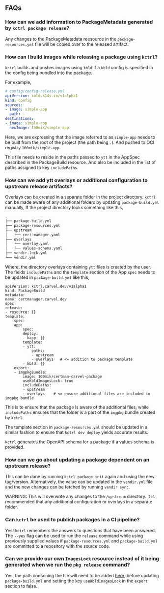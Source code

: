 ## FAQs

### How can we add information to PackageMetadata generated by `kctrl package release`?
Any changes to the PackageMetadata reesource in the `package-resources.yml` file will be copied over to the released artifact.

### How can I build images while releasing a package using `kctrl`?
`kctrl` builds and pushes images using `kbld` if a `kbld` config is specified in the config being bundled into the package.

For example,
```yaml
# config/config-release.yml
apiVersion: kbld.k14s.io/v1alpha1
kind: Config
sources:
- image: simple-app
  path: .
destinations:
- image: simple-app
  newImage: 100mik/simple-app
```
Here, we are expressing that the image referred to as `simple-app` needs to be built from the root of the project (the path being `.`).
And pushed to OCI registry `100mik/simple-app`.

This file needs to reside in the paths passed to `ytt` in the AppSpec described in the PackageBuild resource. And also be included 
in the list of paths assigned to key `includePaths`.

### How can we add ytt overlays or additional configuration to upstream release artifacts?
Overlays can be created in a separate folder in the project directory. `kctrl` can be made aware of any additional folders by updating `package-build.yml` manually,
If the project directory looks something like this,
```bash
.
├── package-build.yml
├── package-resources.yml
├── upstream
│   └── cert-manager.yaml
├── overlays
│   └── overlay.yaml
│   └── values-schema.yaml
├── vendir.lock.yml
└── vendir.yml
```
Where, the directory overlays containing `ytt` files is created by the user. The fields `includePaths` and the `template` section of the App `spec` needs to be updated in `package-build.yml` like this,
```
apiVersion: kctrl.carvel.dev/v1alpha1
kind: PackageBuild
metadata:
name: certmanager.carvel.dev
spec:
release:
- resource: {}
template:
    spec:
    app:
        spec:
        deploy:
        - kapp: {}
        template:
        - ytt:
            paths:
            - upstream
            - overlays   # <= addition to package template
        - kbld: {}
    export:
    - imgpkgBundle:
        image: 100mik/certman-carvel-package
        useKbldImagesLock: true
        includePaths:
        - upstream
        - overlays    # <= ensure additional files are included in imgpkg bundle
```
This is to ensure that the package is aware of the additional files, while `includePaths` ensures that the folder is a part of the `imgpkg` bundle created by `kctrl`.

The template section in `package-resources.yml` should be updated in a similar fashion to ensure that `kctrl dev deploy` yields accurate results.

`kctrl` generates the OpenAPI schema for a package if a values schema is provided.

### How can we go about updating a package dependent on an upstream release?
This can be done by running `kctrl package init` again and using the new tag/version. Alternatively, the value can be updated in the `vendir.yml` file and the new changes can be fetched by running `vendir sync`.

WARNING: This will overwrite any changes to the `/upstream` directory. It is recommended that any additional configuration or overlays in a separate folder.

### Can `kctrl` be used to publish packages in a CI pipeline?
Yes! `kctrl` remembers the answers to questions that have been answered.
The `--yes` flag can be used to run the `release` command while using previously supplied
values if `package-resources.yml` and `package-build.yml` are committed to a repository with the source code.

### Can we provide our own `ImagesLock` resource instead of it being generated when we run the `pkg release` command?
Yes, the path containing the file will need to be added [here](/kapp-controller/docs/develop/kctrl-faq/#how-can-we-add-ytt-overlays-and-values-schema-for-upstream-release-artifacts), before updating `package-build.yml` and setting the key `useKbldImagesLock` in the `export` section to false.
